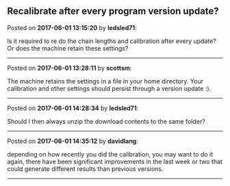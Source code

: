 ## Recalibrate after every program version update?
Posted on **2017-06-01 13:15:20** by **ledsled71**:

Is it required to re do the chain lengths and calibration after every update?  Or does the machine retain these settings?

---

Posted on **2017-06-01 13:28:11** by **scottsm**:

The machine retains the settings in a file in your home directory. Your calibration and other settings should persist through a version update :).

---

Posted on **2017-06-01 14:28:34** by **ledsled71**:

Should I then always unzip the download contents to the same folder?

---

Posted on **2017-06-01 14:35:12** by **davidlang**:

depending on how recently you did the calibration, you may want to do it again, there have been significant improvements in the last week or two that could generate different results than previous versions.

---

